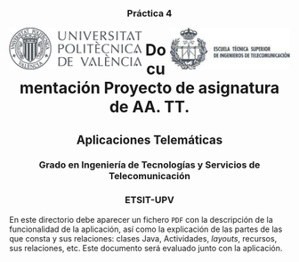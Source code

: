 
<h3 align="center">Práctica 4</h3>

<img src="./figuras/UPVcolor300.png" align="left" height="75">

<img src="./figuras/ETSIT.png"       align="right" height="75">




<h1 align="center">Documentación Proyecto de asignatura de AA. TT.</h1>



<h2 align="center">Aplicaciones Telemáticas</h2>
<h3 align="center">Grado en Ingeniería de Tecnologías y Servicios de Telecomunicación</h3>
<h3 align="center">ETSIT-UPV</h3>


En este directorio debe aparecer un fichero `PDF` con la descripción de la funcionalidad de la aplicación, así como la explicación de las partes de las que consta y sus relaciones: clases Java, Actividades, _layouts_, recursos, sus relaciones, etc. Este documento será evaluado junto con la aplicación.
